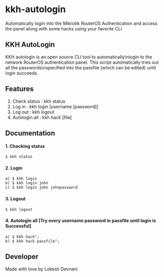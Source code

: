 # kkh-autologin
Automatically login into the Mikrotik RouterOS Authentication and access the panel along with some hacks using your favorite CLI

## KKH AutoLogin
  KKH autologin is an open source CLI tool to automatically\nlogin to the network RouterOS authentication panel.
  This script automatically tries out all the passwords\nspecified into the passfile (which can be edited) until login succeeds.
    
## Features  
  1. Check status :  kkh status
  2. Log in        :  kkh login [username [password]]
  3. Log out       :  kkh logout
  4. Autologin all :  kkh hack [file]
  
## Documentation    
####  1. Checking status
    $ kkh status
####  2. Login
    a) $ kkh login
    b) $ kkh login john
    c) $ kkh login john johnpassword
####  3. Logout
    $ kkh logout
####  4. Autologin all [Try every username password in passfile until login is Successful]
    a) $ kkh hack";
    b) $ kkh hack passfile";
    
## Developer
  Made with love by Lokesh Devnani

